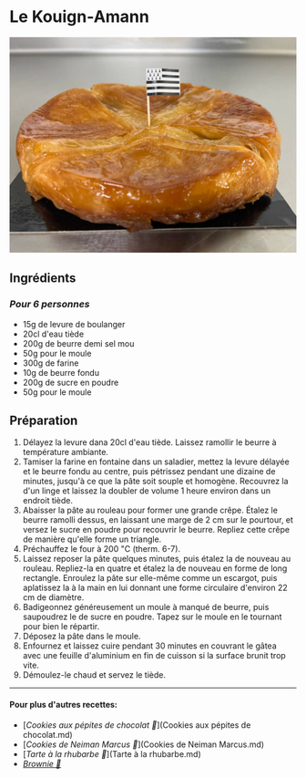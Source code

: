 # Le Kouign-Amann
![image](img/kouingamann.jpeg)

## Ingrédients
### *Pour 6 personnes* 
* 15g de levure de boulanger
* 20cl d'eau tiède
* 200g de beurre demi sel mou
* 50g pour le moule
* 300g de farine
* 10g de beurre fondu
* 200g de sucre en poudre
* 50g pour le moule

## Préparation 
1. Délayez la levure dana 20cl d'eau tiède. Laissez ramollir le beurre à température ambiante.
2. Tamiser la farine en fontaine dans un saladier, mettez la levure délayée et le beurre fondu au centre, puis pétrissez pendant une dizaine de minutes, jusqu'à ce que la pâte soit souple et homogène. Recouvrez la d'un linge et laissez la doubler de volume 1 heure environ dans un endroit tiède.
3. Abaisser la pâte au rouleau pour former une grande crêpe. Étalez le beurre ramolli dessus, en laissant une marge de 2 cm sur le pourtour, et versez le sucre en poudre pour recouvrir le beurre. Repliez cette crêpe de manière qu'elle forme un triangle.
4. Préchauffez le four à 200 "C (therm. 6-7).
5. Laissez reposer la pâte quelques minutes, puis étalez la de nouveau au rouleau. Repliez-la en quatre et étalez la de nouveau en forme de long rectangle. Enroulez la pâte sur elle-même comme un escargot, puis aplatissez la à la main en lui donnant une forme circulaire d'environ 22 cm de diamètre.
6. Badigeonnez généreusement un moule à manqué de beurre, puis saupoudrez le de sucre en poudre. Tapez sur le moule en le tournant pour bien le répartir.
7. Déposez la pâte dans le moule.
8. Enfournez et laissez cuire pendant 30 minutes en couvrant le gâtea avec une feuille d'aluminium en fin de cuisson si la surface brunit trop vite.
9. Démoulez-le chaud et servez le tiède.

________________________________
#### Pour plus d'autres recettes:
* [*Cookies aux pépites de chocolat 🍪*](Cookies aux pépites de chocolat.md)
* [*Cookies de Neiman Marcus 🍪*](Cookies de Neiman Marcus.md)
* [*Tarte à la rhubarbe 🥧*](Tarte à la rhubarbe.md)
* [*Brownie 🍫*](Brownies.md)

